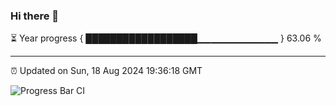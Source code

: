 ### Hi there 👋

⏳ Year progress { ██████████████████▁▁▁▁▁▁▁▁▁▁▁▁ } 63.06 %

---

⏰ Updated on Sun, 18 Aug 2024 19:36:18 GMT

![Progress Bar CI](https://github.com/IshwaranRudhara/GIT-ACTION/workflows/Progress%20Bar%20CI/badge.svg)
